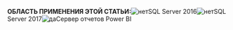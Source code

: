 **ОБЛАСТЬ ПРИМЕНЕНИЯ ЭТОЙ СТАТЬИ:**![нет](media/no.png)SQL Server 2016![нет](media/no.png)SQL Server 2017![да](media/yes.png)Сервер отчетов Power BI